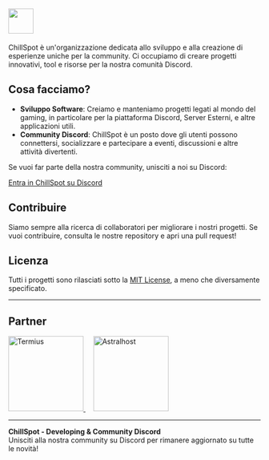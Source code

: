 # <img src="https://i.ibb.co/jHzYHxz/Frame-53.png" width="50" />

ChillSpot è un'organizzazione dedicata allo sviluppo e alla creazione di esperienze uniche per la community. Ci occupiamo di creare progetti innovativi, tool e risorse per la nostra comunità Discord.

## Cosa facciamo?

- **Sviluppo Software**: Creiamo e manteniamo progetti legati al mondo del gaming, in particolare per la piattaforma Discord, Server Esterni, e altre applicazioni utili.
- **Community Discord**: ChillSpot è un posto dove gli utenti possono connettersi, socializzare e partecipare a eventi, discussioni e altre attività divertenti.
  
Se vuoi far parte della nostra community, unisciti a noi su Discord:

[Entra in ChillSpot su Discord](https://discord.gg/cspot)

## Contribuire

Siamo sempre alla ricerca di collaboratori per migliorare i nostri progetti. Se vuoi contribuire, consulta le nostre repository e apri una pull request!

## Licenza

Tutti i progetti sono rilasciati sotto la [MIT License](LICENSE), a meno che diversamente specificato.

---

## Partner
<a href="https://termius.com" target="_blank">
    <img src="https://cdn2.steamgriddb.com/logo/88502646b2293c4aaa173b33afcd40f1.png" height="150" alt="Termius"  />
</a>
 &nbsp;&nbsp;&nbsp; <img href="astralhost.cloud" src="https://i.ibb.co/4g3f2xvm/Frame-177.png" alt="Astralhost" width="150"/>

---

**ChillSpot - Developing & Community Discord**  
Unisciti alla nostra community su Discord per rimanere aggiornato su tutte le novità!
